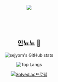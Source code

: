 <div align=center>
  
<img src="https://capsule-render.vercel.app/api?type=shark&color=gradient&height=210&section=header&fontSize=70&text=SEJYOM-nl-&animation=fadeIn" />

<br><br><br>

## 안뇨뇨 👋

  
<!--
**sejyom/sejyom** is a ✨ _special_ ✨ repository because its `README.md` (this file) appears on your GitHub profile.

Here are some ideas to get you started:

- 🔭 I’m currently working on ...
- 🌱 I’m currently learning ...
- 👯 I’m looking to collaborate on ...
- 🤔 I’m looking for help with ...
- 💬 Ask me about ...
- 📫 How to reach me: ...
- 😄 Pronouns: ...
- ⚡ Fun fact: ...
-->

  
  ![sejyom's GitHub stats](https://github-readme-stats.vercel.app/api?username=sejyom&show_icons=true&theme=bear)

  ![Top Langs](https://github-readme-stats.vercel.app/api/top-langs/?username=sejyom&layout=compact&exclude_repo=CrimeStatus)       
  <!--   (https://github.com/sejyom/github-readme-stats) -->

  [![Solved.ac프로필](http://mazassumnida.wtf/api/v2/generate_badge?boj=akxxkd)](https://solved.ac/akxxkd)

</div>
